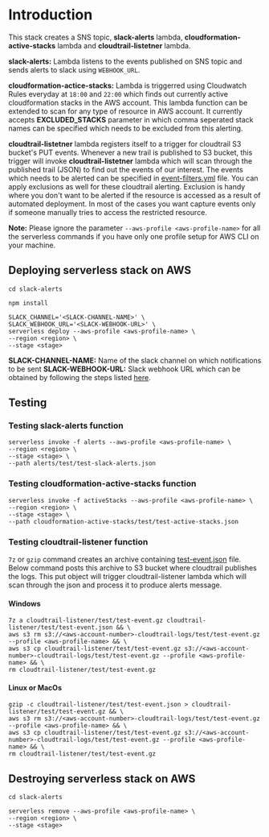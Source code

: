 # Introduction
This stack creates a SNS topic, **slack-alerts** lambda, **cloudformation-active-stacks** lambda and **cloudtrail-listetner** lambda.

**slack-alerts:** Lambda listens to the events published on SNS topic and sends alerts to slack using `WEBHOOK_URL`. 

**cloudformation-actice-stacks:** Lambda is triggerred using Cloudwatch Rules everyday at `18:00` and `22:00` which finds out currently active cloudformation stacks in the AWS account. This lambda function can be extended to scan for any type of resource in AWS account. It currently accepts **EXCLUDED_STACKS** parameter in which comma seperated stack names can be specified which needs to be excluded from this alerting.

**cloudtrail-listetner** lambda registers itself to a trigger for cloudtrail S3 bucket's PUT events. Whenever a new trail is published to S3 bucket, this trigger will invoke **cloudtrail-listetner** lambda which will scan through the published trail (JSON) to find out the events of our interest. The events which needs to be alerted can be specified in [event-filters.yml](cloudtrail-listener/event-filters.yml) file. You can apply exclusions as well for these cloudtrail alerting. Exclusion is handy where you don't want to be alerted if the resource is accessed as a result of automated deployment. In most of the cases you want capture events only if someone manually tries to access the restricted resource.


**Note:** Please ignore the parameter ```--aws-profile <aws-profile-name>``` for all the serverless commands if you have only one profile setup for AWS CLI on your machine.

## Deploying serverless stack on AWS
```
cd slack-alerts
```

```
npm install

SLACK_CHANNEL='<SLACK-CHANNEL-NAME>' \
SLACK_WEBHOOK_URL='<SLACK-WEBHOOK-URL>' \
serverless deploy --aws-profile <aws-profile-name> \
--region <region> \
--stage <stage>
```

**SLACK-CHANNEL-NAME:** Name of the slack channel on which notifications to be sent
**SLACK-WEBHOOK-URL:** Slack webhook URL which can be obtained by following the steps listed [here](https://medium.com/@krishnakuntala/aws-codepipeline-slack-integration-41dfaff2414e#bc60).

## Testing
### Testing slack-alerts function
```
serverless invoke -f alerts --aws-profile <aws-profile-name> \
--region <region> \
--stage <stage> \
--path alerts/test/test-slack-alerts.json
```

### Testing cloudformation-active-stacks function
```
serverless invoke -f activeStacks --aws-profile <aws-profile-name> \
--region <region> \
--stage <stage> \
--path cloudformation-active-stacks/test/test-active-stacks.json
```

### Testing cloudtrail-listener function
`7z` or `gzip` command creates an archive containing [test-event.json](test/test-event.json) file. Below command posts this archive to S3 bucket where cloudtrail publishes the logs. This put object will trigger cloudtrail-listener lambda which will scan through the json and process it to produce alerts message.

#### Windows
```
7z a cloudtrail-listener/test/test-event.gz cloudtrail-listener/test/test-event.json && \
aws s3 rm s3://<aws-account-number>-cloudtrail-logs/test/test-event.gz --profile <aws-profile-name> && \
aws s3 cp cloudtrail-listener/test/test-event.gz s3://<aws-account-number>-cloudtrail-logs/test/test-event.gz --profile <aws-profile-name> && \
rm cloudtrail-listener/test/test-event.gz
```

#### Linux or MacOs
```
gzip -c cloudtrail-listener/test/test-event.json > cloudtrail-listener/test/test-event.gz && \
aws s3 rm s3://<aws-account-number>-cloudtrail-logs/test/test-event.gz --profile <aws-profile-name> && \
aws s3 cp cloudtrail-listener/test/test-event.gz s3://<aws-account-number>-cloudtrail-logs/test/test-event.gz --profile <aws-profile-name> && \
rm cloudtrail-listener/test/test-event.gz
```

## Destroying serverless stack on AWS
```
cd slack-alerts
```
```
serverless remove --aws-profile <aws-profile-name> \
--region <region> \
--stage <stage>
```